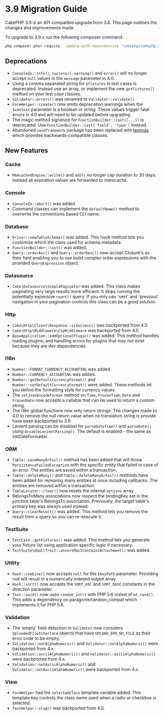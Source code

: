 # 3.9 Migration Guide

CakePHP 3.9 is an API compatible upgrade from 3.8. This page outlines the
changes and improvements made.

To upgrade to 3.9.x run the following composer command:

``` bash
php composer.phar require --update-with-dependencies "cakephp/cakephp:3.9.*"
```

## Deprecations

- `ConsoleIo::info()`, `success()`, `warning()` and `error()` will no
  longer accept `null` values in the `message` parameter in 4.0.
- Using a comma separated string for `$fixtures` in test cases is deprecated.
  Instead use an array, or implement the new `getFixtures()` method on your
  test case classes.
- `Validator::errors()` was renamed to `Validator::validate()`.
- `FormHelper::create()` now emits deprecation warnings when the `$context`
  parameter is a boolean or string. These values trigger fatal errors in 4.0 and
  will need to be updated before upgrading.
- The magic method signature for `FunctionBuilder::cast([...])` is deprecated.
  Use `FunctionBuilder::cast('field', 'type')` instead.
- Abandoned `zendframework` package has been replaced with [laminas](https://github.com/laminas/laminas-diactoros)
  which provides backwards-compatible classes.

## New Features

### Cache

- `MemcachedEngine::write()` and `add()` no longer cap duration to 30 days.
  Instead all expiration values are forwarded to memcache.

### Console

- `ConsoleIo::abort()` was added.
- Command classes can implement the `defaultName()` method to overwrite the
  conventions based CLI name.

### Database

- `Driver::newTableSchema()` was added. This hook method lets you customize
  which the class used for schema metadata.
- `FunctionBuilder::cast()` was added.
- `Query::orderAsc()` and `Query::orderDesc()` now accept Closure's as their
  field enabling you to use build complex order expressions with the provided
  `QueryExpression` object.

### Datasource

- `Cake\Datasource\SimplePaginator` was added. This class makes paginating
  very large results more efficient. It skips running the potentially expensive
  `count()` query. If you only use 'next' and 'previous' navigation in
  your pagination controls this class can be a good solution.

### Http

- `Cake\Http\Client\Response::isSuccess()` was backported from 4.0
- `Cake\Http\Middleware\CspMiddleware` was backported from 4.0
- `BaseApplication::addOptionalPlugin()` was added. This method handles
  loading plugins, and handling errors for plugins that may not exist because
  they are dev dependencies.

### I18n

- `Number::FORMAT_CURRENCY_ACCOUNTING` was added.
- `Number::CURRENCY_ACCOUNTING` was added.
- `Number::getDefaultCurrencyFormat()` and
  `Number::setDefaultCurrencyFormat()` were added. These methods let you
  define the formatting style for currency values.
- The `setJsonEncodeFormat` method on `Time`, `FrozenTime`, `Date` and
  `FrozenDate` now accepts a callable that can be used to return a custom
  string.
- The i18n global functions now only return strings. The changes made to 4.0 to
  remove the null return value when no translation string is provide have been
  backported to 3.9.
- Lenient parsing can be disabled for `parseDateTime()` and `parseDate()` using
  `disableLenientParsing()`. The default is enabled - the same as IntlDateFormatter.

### ORM

- `Table::saveManyOrFail()` method has been added that will throw `PersistenceFailedException`
  with the specific entity that failed in case of an error. The entities are saved within a transaction.
- `Table::deleteMany()` and `Table::deleteManyOrFail()` methods have been added for removing many
  entities at once including callbacks. The entities are removed within a transaction.
- `TableLocator::clear()` now resets the internal `options` array.
- BelongsToMany associations now respect the bindingKey set in the junction table's BelongsTo association.
  Previously, the target table's primary key was always used instead.
- `Query::clearResult()` was added. This method lets you remove the result
  from a query so you can re-execute it.

### TestSuite

- `TestCase::getFixtures()` was added. This method lets you generate your
  fixture list using application specific logic if necessary.
- `TestSuite\EmailTrait::assertMailContainsAttachment()` was added.

### Utility

- `Hash::combine()` now accepts `null` for the `$keyPath` parameter.
  Providing null will result in a numerically indexed output array.
- `Hash::sort()` now accepts the `SORT_ASC` and `SORT_DESC` constants in the direction parameter.
- `Text::uuid()` now uses `random_int()` with PHP 5.6 insted of `mt_rand()`.
  This adds a dependency on paragonie/random_compat which implements it for PHP 5.6.

### Validation

- The 'empty' field detection in `Validator` now considers
  `UploadedFileInterface` objects that have `UPLOAD_ERR_NO_FILE` as their
  error code to be empty.
- `Validation::notAlphaNumeric()` and `Validator::notAlphaNumeric()` were
  backported from 4.x.
- `Validation::asciiAlphaNumeric()` and `Validator::asciiAlphaNumeric()`
  were backported from 4.x.
- `Validation::notAsciiAlphaNumeric()` and
  `Validator::notAsciiAlphaNumeric()` were backported from 4.x.

### View

- `FormHelper` had the `selectedClass` template variable added. This template
  key controls the class name used when a radio or checkbox is selected.
- `TextHelper::slug()` was backported from 4.0.
